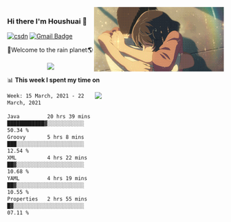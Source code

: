 <img  align='right' height="150" src="https://github.com/LikeRainDay/LikeRainDay/blob/master/pic/img_rain_1.gif?raw=true">



### Hi there I'm Houshuai :lemon:

[![csdn](https://img.shields.io/badge/-csdn-c14438?style=flat-square&logo=c&logoColor=white)](https://blog.csdn.net/qq_15807167)
[![Gmail Badge](https://img.shields.io/badge/-gmail-c14438?style=flat-square&logo=Gmail&logoColor=white&link=mailto:houshuai0816@gmail.com)](mailto:houshuai0816@gmail.com)

🚀Welcome to the rain planet🌎

<center>
<img align='center'  src="https://source.unsplash.com/random/1200x600">
</center>

📊 **This week I spent my time on**

<img align='right'   width="300" src="https://github-readme-stats.vercel.app/api?username=LikeRainDay&show_icons=true&title_color=fff&icon_color=79ff97&text_color=9f9f9f&bg_color=151515">

<!--START_SECTION:waka-->
```text
Week: 15 March, 2021 - 22 March, 2021

Java         20 hrs 39 mins  ████████████▓░░░░░░░░░░░░   50.34 % 
Groovy       5 hrs 8 mins    ███░░░░░░░░░░░░░░░░░░░░░░   12.54 % 
XML          4 hrs 22 mins   ██▓░░░░░░░░░░░░░░░░░░░░░░   10.68 % 
YAML         4 hrs 19 mins   ██▓░░░░░░░░░░░░░░░░░░░░░░   10.55 % 
Properties   2 hrs 55 mins   █▓░░░░░░░░░░░░░░░░░░░░░░░   07.11 % 
```
<!--END_SECTION:waka-->
